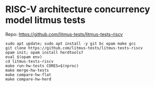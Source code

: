 # RISC-V architecture concurrency model litmus tests

Repo: https://github.com/litmus-tests/litmus-tests-riscv

```shell
sudo apt update; sudo apt install -y git bc opam make gcc
git clone https://github.com/litmus-tests/litmus-tests-riscv
opam init; opam install herdtools7
eval $(opam env)
cd litmus-tests-riscv
make run-hw-tests CORES=$(nproc)
make merge-hw-tests
make compare-hw-flat
make compare-hw-herd
```
